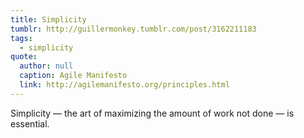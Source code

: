 ```yaml
---
title: Simplicity
tumblr: http://guillermonkey.tumblr.com/post/3162211183
tags:
  - simplicity
quote:
  author: null
  caption: Agile Manifesto
  link: http://agilemanifesto.org/principles.html
---
```


Simplicity — the art of maximizing the amount of work not done — is essential.
